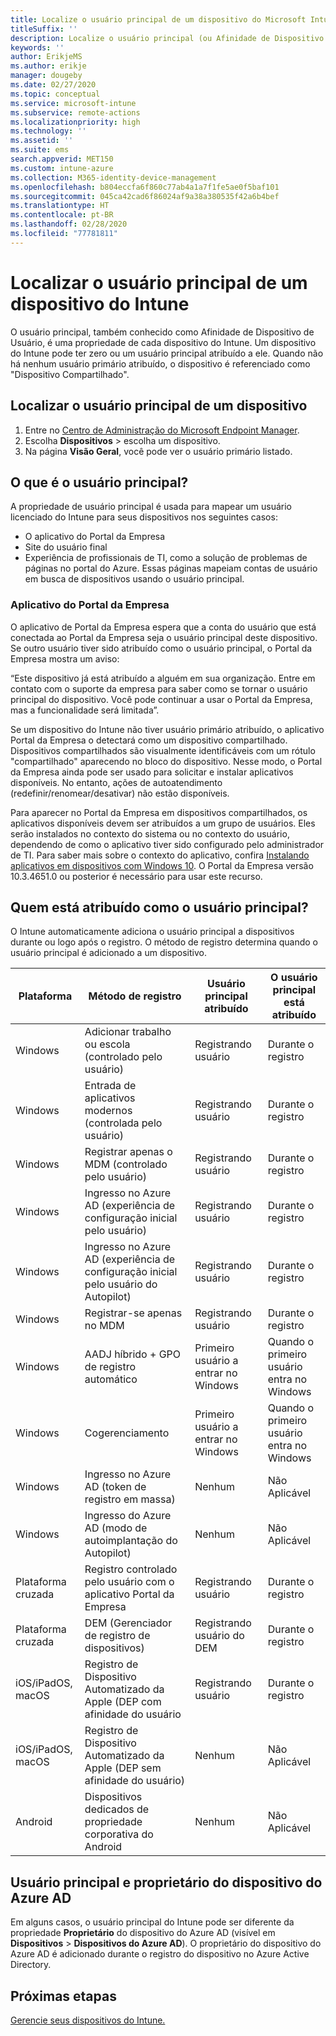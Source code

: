 ```yaml
---
title: Localize o usuário principal de um dispositivo do Microsoft Intune.
titleSuffix: ''
description: Localize o usuário principal (ou Afinidade de Dispositivo de Usuário) de um dispositivo do Intune.
keywords: ''
author: ErikjeMS
ms.author: erikje
manager: dougeby
ms.date: 02/27/2020
ms.topic: conceptual
ms.service: microsoft-intune
ms.subservice: remote-actions
ms.localizationpriority: high
ms.technology: ''
ms.assetid: ''
ms.suite: ems
search.appverid: MET150
ms.custom: intune-azure
ms.collection: M365-identity-device-management
ms.openlocfilehash: b804eccfa6f860c77ab4a1a7f1fe5ae0f5baf101
ms.sourcegitcommit: 045ca42cad6f86024af9a38a380535f42a6b4bef
ms.translationtype: HT
ms.contentlocale: pt-BR
ms.lasthandoff: 02/28/2020
ms.locfileid: "77781811"
---
```

# <a name="find-the-primary-user-of-an-intune-device"></a>Localizar o usuário principal de um dispositivo do Intune

O usuário principal, também conhecido como Afinidade de Dispositivo de Usuário, é uma propriedade de cada dispositivo do Intune. Um dispositivo do Intune pode ter zero ou um usuário principal atribuído a ele. Quando não há nenhum usuário primário atribuído, o dispositivo é referenciado como "Dispositivo Compartilhado".

## <a name="find-a-devices-primary-user"></a>Localizar o usuário principal de um dispositivo

1. Entre no [Centro de Administração do Microsoft Endpoint Manager](https://go.microsoft.com/fwlink/?linkid=2109431).
2. Escolha **Dispositivos** > escolha um dispositivo.
3. Na página **Visão Geral**, você pode ver o usuário primário listado.

## <a name="what-is-the-primary-user"></a>O que é o usuário principal?
A propriedade de usuário principal é usada para mapear um usuário licenciado do Intune para seus dispositivos nos seguintes casos:
- O aplicativo do Portal da Empresa
- Site do usuário final
- Experiência de profissionais de TI, como a solução de problemas de páginas no portal do Azure. Essas páginas mapeiam contas de usuário em busca de dispositivos usando o usuário principal. 

### <a name="company-portal-app"></a>Aplicativo do Portal da Empresa
O aplicativo de Portal da Empresa espera que a conta do usuário que está conectada ao Portal da Empresa seja o usuário principal deste dispositivo. Se outro usuário tiver sido atribuído como o usuário principal, o Portal da Empresa mostra um aviso:

“Este dispositivo já está atribuído a alguém em sua organização. Entre em contato com o suporte da empresa para saber como se tornar o usuário principal do dispositivo. Você pode continuar a usar o Portal da Empresa, mas a funcionalidade será limitada”.

Se um dispositivo do Intune não tiver usuário primário atribuído, o aplicativo Portal da Empresa o detectará como um dispositivo compartilhado. Dispositivos compartilhados são visualmente identificáveis com um rótulo "compartilhado" aparecendo no bloco do dispositivo. Nesse modo, o Portal da Empresa ainda pode ser usado para solicitar e instalar aplicativos disponíveis. No entanto, ações de autoatendimento (redefinir/renomear/desativar) não estão disponíveis.  

Para aparecer no Portal da Empresa em dispositivos compartilhados, os aplicativos disponíveis devem ser atribuídos a um grupo de usuários. Eles serão instalados no contexto do sistema ou no contexto do usuário, dependendo de como o aplicativo tiver sido configurado pelo administrador de TI. Para saber mais sobre o contexto do aplicativo, confira [Instalando aplicativos em dispositivos com Windows 10](../apps/apps-windows-10-app-deploy.md). O Portal da Empresa versão 10.3.4651.0 ou posterior é necessário para usar este recurso.


## <a name="who-is-assigned-as-the-primary-user"></a>Quem está atribuído como o usuário principal?
O Intune automaticamente adiciona o usuário principal a dispositivos durante ou logo após o registro. O método de registro determina quando o usuário principal é adicionado a um dispositivo.

| Plataforma | Método de registro | Usuário principal atribuído | O usuário principal está atribuído |
| ---- | ---- | ---- | ---- |
| Windows | Adicionar trabalho ou escola (controlado pelo usuário) | Registrando usuário | Durante o registro |   
| Windows | Entrada de aplicativos modernos (controlada pelo usuário) | Registrando usuário | Durante o registro | 
| Windows | Registrar apenas o MDM (controlado pelo usuário) | Registrando usuário | Durante o registro | 
| Windows | Ingresso no Azure AD (experiência de configuração inicial pelo usuário) | Registrando usuário | Durante o registro | 
| Windows | Ingresso no Azure AD (experiência de configuração inicial pelo usuário do Autopilot) | Registrando usuário | Durante o registro | 
| Windows | Registrar-se apenas no MDM | Registrando usuário | Durante o registro | 
| Windows | AADJ híbrido + GPO de registro automático | Primeiro usuário a entrar no Windows | Quando o primeiro usuário entra no Windows| 
| Windows | Cogerenciamento | Primeiro usuário a entrar no Windows | Quando o primeiro usuário entra no Windows | 
| Windows | Ingresso no Azure AD (token de registro em massa) | Nenhum | Não Aplicável | 
| Windows | Ingresso do Azure AD (modo de autoimplantação do Autopilot) | Nenhum | Não Aplicável | 
| Plataforma cruzada | Registro controlado pelo usuário com o aplicativo Portal da Empresa | Registrando usuário | Durante o registro |
| Plataforma cruzada | DEM (Gerenciador de registro de dispositivos) | Registrando usuário do DEM | Durante o registro |
| iOS/iPadOS, macOS | Registro de Dispositivo Automatizado da Apple (DEP com afinidade do usuário | Registrando usuário | Durante o registro |
| iOS/iPadOS, macOS | Registro de Dispositivo Automatizado da Apple (DEP sem afinidade do usuário) | Nenhum | Não Aplicável |
| Android | Dispositivos dedicados de propriedade corporativa do Android | Nenhum | Não Aplicável |

## <a name="primary-user-and-azure-ad-device-owner"></a>Usuário principal e proprietário do dispositivo do Azure AD
Em alguns casos, o usuário principal do Intune pode ser diferente da propriedade **Proprietário** do dispositivo do Azure AD (visível em **Dispositivos** > **Dispositivos do Azure AD**). O proprietário do dispositivo do Azure AD é adicionado durante o registro do dispositivo no Azure Active Directory.

## <a name="next-steps"></a>Próximas etapas
[Gerencie seus dispositivos do Intune.](device-management.md)
